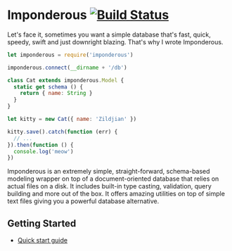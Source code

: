 # Imponderous [![Build Status](https://travis-ci.org/benhutchins/imponderous.svg)](https://travis-ci.org/benhutchins/imponderous)

Let's face it, sometimes you want a simple database that's fast, quick, speedy, swift and just downright blazing. That's why I wrote Imponderous.

```js
let imponderous = require('imponderous')

imponderous.connect(__dirname + '/db')

class Cat extends imponderous.Model {
  static get schema () {
    return { name: String }
  }
}

let kitty = new Cat({ name: 'Zildjian' })

kitty.save().catch(function (err) {
  // ...
}).then(function () {
  console.log('meow')
})

```

Imponderous is an extremely simple, straight-forward, schema-based modeling wrapper on top of a document-oriented database that relies on actual files on a disk. It includes built-in type casting, validation, query building and more out of the box. It offers amazing utilities on top of simple text files giving you a powerful database alternative.

## Getting Started

- [Quick start guide](https://github.com/benhutchins/imponderous/blob/master/docs/index.md)

